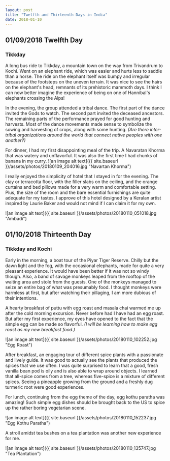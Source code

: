 ```yaml
---
layout: post
title: "Twelfth and Thirteenth Days in India"
date: 2018-01-10
---
```


## 01/09/2018 Twelfth Day
### Tikkday

A long bus ride to Tikkday, a mountain town on the way from Trivandrum to Kochi. 
Went on an elephant ride, which was easier and hurts less to saddle than a horse. 
The ride on the elephant itself was bumpy and irregular because of the footsteps on the uneven terrain.
It was nice to see the hairs on the elephant's head, remnants of its prehistoric mammoth days. 
I think I can now better imagine the experience of being on one of Hannibal's elephants crossing the Alps!

In the evening, the group attended a tribal dance.
The first part of the dance invited the Gods to watch. 
The second part invited the deceased ancestors.
The remaining parts of the performance prayed for good hunting and harvests. 
Most of the dance movements made sense to symbolize the sowing and harvesting of crops, along with some hunting.
*(Are there inter-tribal organizations around the world that connect native peoples with one another?)*

For dinner, I had my first disappointing meal of the trip. A Navaratan Khorma that was watery and unflavorful.
It was also the first time I had chunks of banana in my curry.
![an image alt text]({{ site.baseurl }}/assets/photos/20180109_204016.jpg "Navartan Khorma")

I really enjoyed the simplicity of hotel that I stayed in for the evening. The clay or terracotta floor, with the filler slabs on the ceiling, and the orange curtains and bed pillows made for a very warm and comfortable setting.
Plus, the size of the room and the bare essential furnishings are quite adequate for my tastes. 
I approve of this hotel designed by a Keralan artist inspired by Laurie Baker and would not mind if I can claim it for my own.

![an image alt text]({{ site.baseurl }}/assets/photos/20180110_051018.jpg "Ambadi")

## 01/10/2018 Thirteenth Day
### Tikkday and Kochi

Early in the morning, a boat tour of the Piyar Tiger Reserve. 
Chilly but the dawn light and the fog, with the occasional elephants, made for quite a very pleasant experience.
It would have been better if it was not so windy though.
Also, a band of savage monkeys leaped from the rooftop of the waiting area and stole from the guests.
One of the monkeys managed to seize an entire bag of what was presumably food.
I thought monkeys were harmless at first, but after watching their pillaging, I am more dubious of their intentions.

A hearty breakfast of puttu with egg roast and masala chai warmed me up after the cold morning excursion.
Never before had I have had an egg roast.
But after my first experience, my eyes have opened to the fact that the simple egg can be made so flavorful.
*(I will be learning how to make egg roast as my new breakfast food.)*

![an image alt text]({{ site.baseurl }}/assets/photos/20180110_102252.jpg "Egg Roast")

After breakfast, an engaging tour of different spice plants with a passionate and lively guide.
It was good to actually see the plants that produced the spices that we use often.
I was quite surprised to learn that a good, fresh vanilla bean pod is oily and is also able to wrap around objects.
I learned that all-spice comes from a tree, whereas five-spice is a mixture of different spices.
Seeing a pineapple growing from the ground and a freshly dug turmeric root were good experiences.

For lunch, continuing from the egg theme of the day, egg kothu paratha was amazing!
Such simple egg dishes should be brought back to the US to spice up the rather boring vegetarian scene.

![an image alt text]({{ site.baseurl }}/assets/photos/20180110_152237.jpg "Egg Kothu Paratha")

A stroll amidst tea bushes on a tea plantation was another new experience for me. 

![an image alt text]({{ site.baseurl }}/assets/photos/20180110_135747.jpg "Tea Plantation")